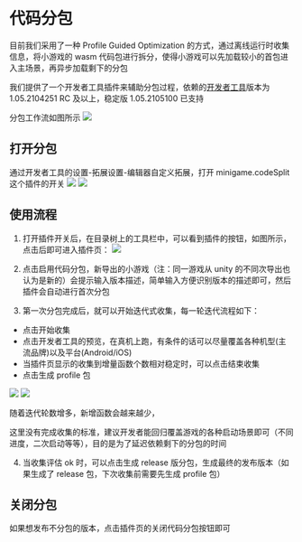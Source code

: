 # 代码分包

目前我们采用了一种 Profile Guided Optimization 的方式，通过离线运行时收集信息，将小游戏的 wasm 代码包进行拆分，使得小游戏可以先加载较小的首包进入主场景，再异步加载剩下的分包

我们提供了一个开发者工具插件来辅助分包过程，依赖的[开发者工具](https://developers.weixin.qq.com/miniprogram/dev/devtools/download.html)版本为 1.05.2104251 RC 及以上，稳定版 1.05.2105100 已支持

分包工作流如图所示
<image src="../image/wasmsplit/workflow.png">

## 打开分包

通过开发者工具的设置-拓展设置-编辑器自定义拓展，打开 minigame.codeSplit 这个插件的开关
<image src="../image/wasmsplit/extension-panel.png">
<image src="../image/wasmsplit/enable-plugin.png">

## 使用流程

1. 打开插件开关后，在目录树上的工具栏中，可以看到插件的按钮，如图所示，点击后即可进入插件页：
   <image src="../image/wasmsplit/code-split-index.png">

2. 点击启用代码分包，新导出的小游戏（注：同一游戏从 unity 的不同次导出也认为是新的）会提示输入版本描述，简单输入方便识别版本的描述即可，然后插件会自动进行首次分包

3. 第一次分包完成后，就可以开始迭代式收集，每一轮迭代流程如下：

- 点击开始收集
- 点击开发者工具的预览，在真机上跑，有条件的话可以尽量覆盖各种机型(主流品牌)以及平台(Android/iOS)
- 当插件页显示的收集到增量函数个数相对稳定时，可以点击结束收集
- 点击生成 profile 包

<image src="../image/wasmsplit/code-split-index-2.png">
<image src="../image/wasmsplit/profiling.png">

随着迭代轮数增多，新增函数会越来越少，

这里没有完成收集的标准，建议开发者能回归覆盖游戏的各种启动场景即可（不同进度，二次启动等等），目的是为了延迟依赖剩下的分包的时间

4. 当收集评估 ok 时，可以点击生成 release 版分包，生成最终的发布版本（如果生成了 release 包，下次收集前需要先生成 profile 包）

## 关闭分包

如果想发布不分包的版本，点击插件页的关闭代码分包按钮即可

